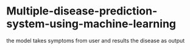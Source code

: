 # Multiple-disease-prediction-system-using-machine-learning
the model takes symptoms from user and results the disease as output
